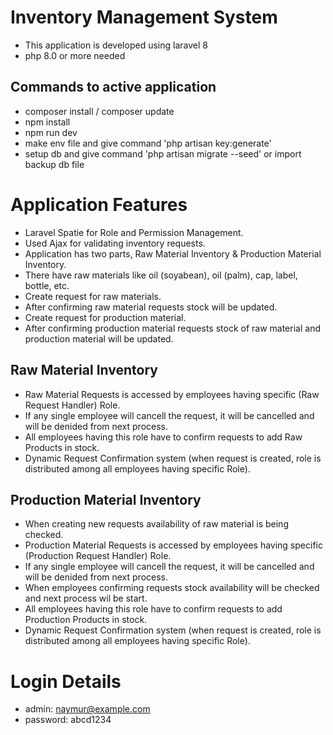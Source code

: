 # Inventory Management System

-   This application is developed using laravel 8
-   php 8.0 or more needed

## Commands to active application

-   composer install / composer update
-   npm install
-   npm run dev
-   make env file and give command 'php artisan key:generate'
-   setup db and give command 'php artisan migrate --seed' or import backup db file

# Application Features

-   Laravel Spatie for Role and Permission Management.
-   Used Ajax for validating inventory requests.
-   Application has two parts, Raw Material Inventory & Production Material Inventory.
-   There have raw materials like oil (soyabean), oil (palm), cap, label, bottle, etc.
-   Create request for raw materials.
-   After confirming raw material requests stock will be updated.
-   Create request for production material.
-   After confirming production material requests stock of raw material and production material will be updated.

## Raw Material Inventory

-   Raw Material Requests is accessed by employees having specific (Raw Request Handler) Role.
-   If any single employee will cancell the request, it will be cancelled and will be denided from next process.
-   All employees having this role have to confirm requests to add Raw Products in stock.
-   Dynamic Request Confirmation system (when request is created, role is distributed among all employees having specific Role).

## Production Material Inventory

-   When creating new requests availability of raw material is being checked.
-   Production Material Requests is accessed by employees having specific (Production Request Handler) Role.
-   If any single employee will cancell the request, it will be cancelled and will be denided from next process.
-   When employees confirming requests stock availability will be checked and next process wil be start.
-   All employees having this role have to confirm requests to add Production Products in stock.
-   Dynamic Request Confirmation system (when request is created, role is distributed among all employees having specific Role).

# Login Details

-   admin: naymur@example.com
-   password: abcd1234
